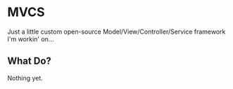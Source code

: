 # MVCS
Just a little custom open-source Model/View/Controller/Service framework I'm workin' on...

## What Do?
Nothing yet.
